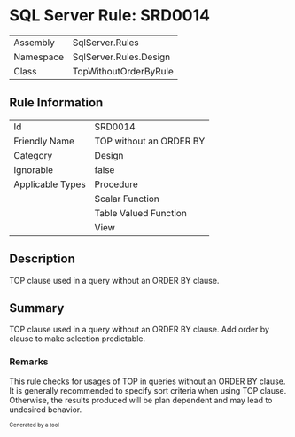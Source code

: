 ﻿# SQL Server Rule: SRD0014
  
|    |    |
|----|----|
| Assembly | SqlServer.Rules |
| Namespace | SqlServer.Rules.Design |
| Class | TopWithoutOrderByRule |
  
## Rule Information
  
|    |    |
|----|----|
| Id | SRD0014 |
| Friendly Name | TOP without an ORDER BY |
| Category | Design |
| Ignorable | false |
| Applicable Types | Procedure  |
|   | Scalar Function |
|   | Table Valued Function |
|   | View |
  
## Description
  
TOP clause used in a query without an ORDER BY clause.
  
## Summary
  
TOP clause used in a query without an ORDER BY clause. Add order by clause to make selection predictable.
  
### Remarks
  
This rule checks for usages of TOP in queries without an ORDER BY clause. 
It is generally recommended to specify sort criteria when using TOP clause. Otherwise, the
results produced will be plan dependent and may lead to undesired behavior.
  
<sub><sup>Generated by a tool</sup></sub>
